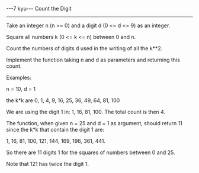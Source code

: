---7 kyu--- Count the Digit

------

Take an integer n (n >= 0) and a digit d (0 <= d <= 9) as an integer.

Square all numbers k (0 <= k <= n) between 0 and n.

Count the numbers of digits d used in the writing of all the k**2.

Implement the function taking n and d as parameters and returning this count.

Examples:

n = 10, d = 1 

the k*k are 0, 1, 4, 9, 16, 25, 36, 49, 64, 81, 100

We are using the digit 1 in: 1, 16, 81, 100. The total count is then 4.

The function, when given n = 25 and d = 1 as argument, should return 11 since
the k*k that contain the digit 1 are:

1, 16, 81, 100, 121, 144, 169, 196, 361, 441.

So there are 11 digits 1 for the squares of numbers between 0 and 25.

Note that 121 has twice the digit 1.